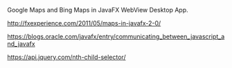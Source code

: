 Google Maps and Bing Maps in JavaFX WebView Desktop App.

http://fxexperience.com/2011/05/maps-in-javafx-2-0/

https://blogs.oracle.com/javafx/entry/communicating_between_javascript_and_javafx

https://api.jquery.com/nth-child-selector/
